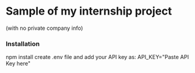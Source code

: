 # Sample of my internship project 
(with no private company info) 

### Installation
npm install
create .env file and add your API key as: API_KEY="Paste API Key here"
